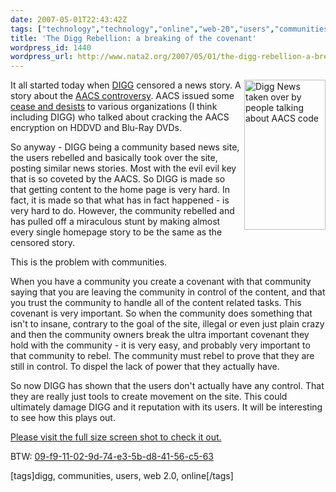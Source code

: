 ```yaml
---
date: 2007-05-01T22:43:42Z
tags: ["technology","technology","online","web-20","users","communities","digg"]
title: 'The Digg Rebellion: a breaking of the covenant'
wordpress_id: 1440
wordpress_url: http://www.nata2.org/2007/05/01/the-digg-rebellion-a-breaking-of-the-covenant/
---
```


<a href="http://www.flickr.com/photos/natatwo/480879814/" title="Photo Sharing"><img src="http://farm1.static.flickr.com/184/480879814_09717a2419_m.jpg" alt="Digg  News taken over by people talking about AACS code" align="right" height="240" width="130" /></a>It all started today when <a href="http://digg.com">DIGG</a> censored a news story. A story about the <a href="http://www.google.com/url?sa=t&amp;ct=res&amp;cd=1&amp;url=http%3A%2F%2Fwww.chillingeffects.org%2Fnotice.cgi%3FsID%3D3218&amp;ei=MxY4Rq7KKYe4iwHx4JD1DA&amp;usg=AFrqEzeWGk2h0rWvbbyJd7LQs_83E8zakA&amp;sig2=LBve4hXK4rs50QqrYLWxJw">AACS controversy</a>. AACS issued some <a href="http://www.chillingeffects.org/anticircumvention/notice.cgi?NoticeID=7180">cease and desists</a> to various organizations (I think including DIGG) who talked about cracking the AACS encryption on HDDVD and Blu-Ray DVDs.

So anyway - DIGG being a community based news site, the users rebelled and basically took over the site,  posting similar news stories. Most with the evil evil key that is so coveted by the AACS. So DIGG is made so that getting content to the home page is very hard. In fact, it is made so that what has in fact happened - is very hard to do. However, the community rebelled and has pulled off a miraculous stunt by making almost every single homepage story to be the same as the censored story.

This is the problem with communities.

When you have a community you create a covenant with that community saying that you are leaving the community in control of the content, and that you trust the community to handle all of the content related tasks. This covenant is very important. So when the community does something that isn't to insane, contrary to the goal of the site, illegal or even just plain crazy and then the community owners break the ultra important covenant they hold with the community - it is very easy, and probably very important to that community to rebel. The community must rebel to prove that they are still in control. To dispel the lack of power that they actually have.

So now DIGG has shown that the users don't actually have any control. That they are really just tools to create movement on the site. This could ultimately damage DIGG and it reputation with its users. It will be interesting to see how this plays out.

<a href="http://farm1.static.flickr.com/184/480879814_13a94dcccf_o.png">Please visit the full size screen shot to check it out.</a>

BTW: <a href="http://09-f9-11-02-9d-74-e3-5b-d8-41-56-c5-63.com/">09-f9-11-02-9d-74-e3-5b-d8-41-56-c5-63</a>
<p class="wlWriterSmartContent" id="0767317B-992E-4b12-91E0-4F059A8CECA8:1143e8eb-d1e9-4ef4-ad52-8abcf2bc7ece" contenteditable="false" style="margin: 0px; padding: 0px; display: inline">[tags]digg, communities, users, web 2.0, online[/tags]</p>
